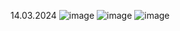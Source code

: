 14.03.2024
![image](https://github.com/user-attachments/assets/5da02bae-dda5-44d7-830c-699ca58fb6e7)
![image](https://github.com/user-attachments/assets/63720511-1036-4254-aebb-ac95b9d7960a)
![image](https://github.com/user-attachments/assets/2fe21d53-21c9-478f-bca9-52053de609a8)
